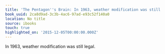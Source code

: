 ```yaml
---
title: 'The Pentagon''s Brain: In 1963, weather modification was still legal.'
book_uuid: 2ca8d9ad-3c3b-4ac6-97ad-e93c52f140a0
location: No title
source: ibooks
touch: true
highlighted_on: '2015-12-05T00:00:00.000Z'
---
```


In 1963, weather modification was still legal.